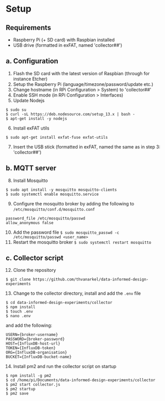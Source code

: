 # Setup

## Requirements
- Raspberry Pi (+ SD card) with Raspbian installed
- USB drive (formatted in exFAT, named 'collector##')

## a. Configuration
1. Flash the SD card with the latest version of Raspbian (through for instance Etcher)
2. Setup the Raspberry Pi (language/timezone/password/update etc.)
3. Change hostname (in RPi Configuration > System) to 'collector##'
4. Enable SSH mode (in RPi Configuration > Interfaces)
5. Update Nodejs
```
$ sudo su
$ curl -sL https://deb.nodesource.com/setup_13.x | bash -
$ apt-get install -y nodejs
```
6. Install exFAT utils
```
$ sudo apt-get install exfat-fuse exfat-utils
```
7. Insert the USB stick (formatted in exFAT, named the same as in step 3: 'collector##')

## b. MQTT server
8. Install Mosquitto
```
$ sudo apt install -y mosquitto mosquitto-clients
$ sudo systemctl enable mosquitto.service
```
9. Configure the mosquitto broker by adding the following to `/etc/mosquitto/conf.d/mosquitto.conf`
```
password_file /etc/mosquitto/passwd
allow_anonymous false
```
10. Add the password file
`$ sudo mosquitto_passwd -c /etc/mosquitto/passwd <user_name>`
11. Restart the mosquitto broker
`$ sudo systemctl restart mosquitto`

## c. Collector script
12. Clone the repository
```
$ git clone https://github.com/thvanarkel/data-informed-design-experiments
```
13. Change to the collector directory, install and add the `.env` file
```
$ cd data-informed-design-experiments/collector
$ npm install
$ touch .env
$ nano .env
```
and add the following:
```
USERN={broker-username}
PASSWORD={broker-password}
HOST={InfluxDB-host-url}
TOKEN={InfluxDB-token}
ORG={InfluxDB-organisation}
BUCKET={InfluxDB-bucket-name}
```
14. Install pm2 and run the collector script on startup
```
$ npm install -g pm2
$ cd /home/pi/Documents/data-informed-design-experiments/collector
$ pm2 start collector.js
$ pm2 startup
$ pm2 save
```
